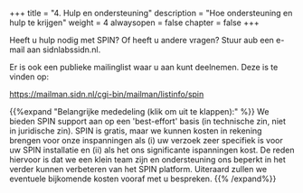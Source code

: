 +++
title = "4. Hulp en ondersteuning"
description = "Hoe ondersteuning en hulp te krijgen"
weight = 4
alwaysopen = false
chapter = false
+++

Heeft u hulp nodig met SPIN? Of heeft u andere vragen? Stuur aub een e-mail aan sidnlabs<i class="fa fa-at"></i>sidn.nl.

Er is ook een publieke mailinglist waar u aan kunt deelnemen. Deze is te vinden op:

<i class="fa fa-envelope-open"></i> https://mailman.sidn.nl/cgi-bin/mailman/listinfo/spin

{{%expand "Belangrijke mededeling (klik om uit te klappen):" %}}
We bieden SPIN support aan op een 'best-effort' basis (in technische zin, niet in juridische zin). SPIN is gratis, maar we kunnen kosten in rekening brengen voor onze inspanningen als (i) uw verzoek zeer specifiek is voor uw SPIN installatie en (ii) als het ons significante ispanningen kost. De reden hiervoor is dat we een klein team zijn en ondersteuning ons beperkt in het verder kunnen verbeteren van het SPIN platform. Uiteraard zullen we eventuele bijkomende kosten vooraf met u bespreken.
{{% /expand%}}
